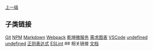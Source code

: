 [上一级](../)

## 子类链接
[Git](undefined) [NPM](/tools/npm) [Markdown](undefined) [Webpack](undefined) [乾坤微服务](undefined) [需求图表](undefined) [VSCode](undefined) [undefined](undefined) [undefined](undefined) [正则表达式](undefined) [ESLint](undefined) ## 相关链接
[文档](/docs/) 

